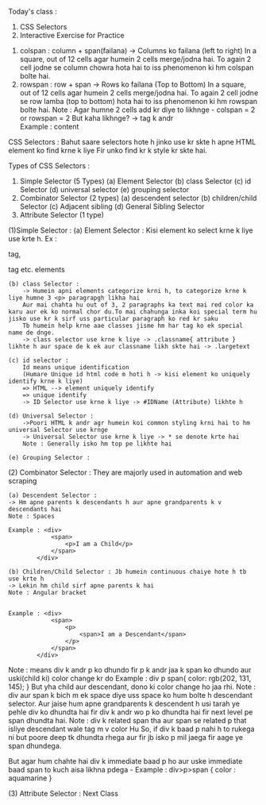 Today's class :
1) CSS Selectors
2) Interactive Exercise for Practice

1. colspan : column + span(failana) -> Columns ko failana (left to right)
    In a square, out of 12 cells agar humein 2 cells merge/jodna hai. To again 2 cell jodne se column chowra hota hai to iss phenomenon ki hm colspan bolte hai.
2. rowspan : row + span -> Rows ko failana (Top to Bottom)
    In a square, out of 12 cells agar humein 2 cells merge/jodna hai. To again 2 cell jodne se row lamba (top to bottom) hota hai to iss phenomenon ki hm rowspan bolte hai.
Note : Agar humne 2 cells add kr diye to likhnge -
        colspan = 2 or rowspan = 2
But kaha likhnge?
-> <tr> tag k andr   
Example : <tr rowspan=2>content<tr>


CSS Selectors :
Bahut saare selectors hote h jinko use kr skte h apne HTML element ko find krne k liye
Fir unko find kr k style kr skte hai.

Types of CSS Selectors :
1) Simple Selector (5 Types)
    (a) Element Selector
    (b) class Selector
    (c) id Selector
    (d) universal selector
    (e) grouping selector
2) Combinator Selector (2 types)
    (a) descendent selector
    (b) children/child Selector
    (c) Adjacent sibling
    (d) General Sibling Selector
3) Attribute Selector (1 type)

(1)Simple Selector :
    (a) Element Selector : 
        Kisi element ko select krne k liye use krte h.
        Ex : <p> tag, <div> tag etc. elements

    (b) class Selector :
        -> Humein apni elements categorize krni h, to categorize krne k liye humne 3 <p> paragrapgh likha hai
        Aur mai chahta hu out of 3, 2 paragraphs ka text mai red color ka karu aur ek ko normal chor du.To mai chahunga inka koi special term hu jisko use kr k sirf uss particular paragraph ko red kr saku
        Tb humein help krne aae classes jisme hm har tag ko ek special name de dnge.
        -> class selector use krne k liye -> .classname{ attribute } likhte h aur space de k ek aur classname likh skte hai -> .largetext

    (c) id selector :
        Id means unique identification 
        (Humare Unique id html code m hoti h -> kisi element ko uniquely identify krne k liye)
        => HTML --> element uniquely identify
        => unique identify
        -> ID Selector use krne k liye -> #IDName (Attribute) likhte h

    (d) Universal Selector : 
        ->Poori HTML k andr agr humein koi common styling krni hai to hm universal Selector use krnge
        -> Universal Selector use krne k liye -> * se denote krte hai
        Note : Generally isko hm top pe likhte hai

    (e) Grouping Selector :


(2) Combinator Selector : They are majorly used in automation and web scraping

    (a) Descendent Selector : 
    -> Hm apne parents k descendants h aur apne grandparents k v descendants hai
    Note : Spaces

    Example : <div>
                <span>
                    <p>I am a Child</p>
                </span>
            </div>

    (b) Children/Child Selector : Jb humein continuous chaiye hote h tb use krte h
    -> Lekin hm child sirf apne parents k hai
    Note : Angular bracket


    Example : <div>
                <span>
                    <p>
                        <span>I am a Descendant</span>
                    </p>
                </span>
            </div>


Note : means div k andr p ko dhundo fir p k andr jaa k span ko dhundo aur uski(child ki) color change kr do 
Example :    div p span{
                color: rgb(202, 131, 145);
            }
But yha child aur descendant, dono ki color change ho jaa rhi. 
Note : div aur span k bich m ek space diye uss space ko hum bolte h descendant selector.
Aur jaise hum apne grandparents k descendent h usi tarah ye pehle div ko dhundta hai 
fir div k andr wo p ko dhundta hai fir next level pe span dhundta hai.
Note : div k related span tha aur span se related p that isliye descendant wale tag m v color Hu
So, if div k baad p nahi h to rukega ni but poore deep tk dhundta rhega aur fir
jb isko p mil jaega fir aage ye span dhundega.

But agar hum chahte hai div k immediate baad p ho aur uske immediate baad span to kuch aisa likhna pdega -
Example : div>p>span {
                color : aquamarine
           }

(3) Attribute Selector : Next Class
